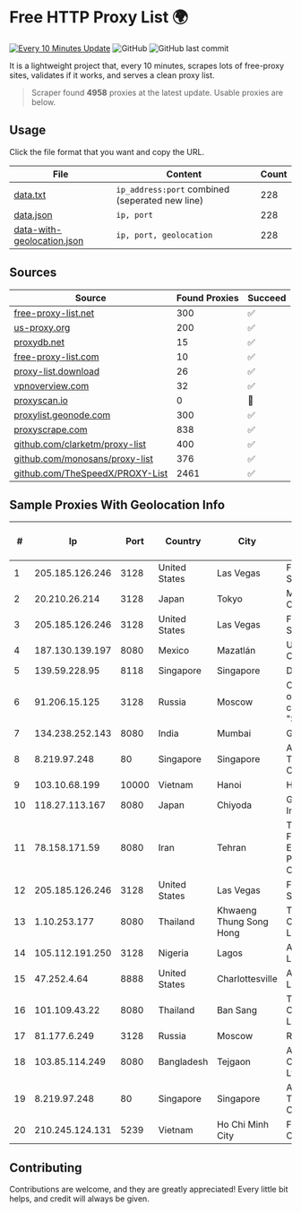 
# Free HTTP Proxy List 🌍

[![Every 10 Minutes Update](https://github.com/mertguvencli/http-proxy-list/actions/workflows/main.yml/badge.svg?branch=main)](https://github.com/mertguvencli/http-proxy-list/actions/workflows/main.yml)
![GitHub](https://img.shields.io/github/license/mertguvencli/http-proxy-list)
![GitHub last commit](https://img.shields.io/github/last-commit/mertguvencli/http-proxy-list)

It is a lightweight project that, every 10 minutes, scrapes lots of free-proxy sites, validates if it works, and serves a clean proxy list.


> Scraper found **4958** proxies at the latest update. Usable proxies are below.

## Usage

Click the file format that you want and copy the URL.


|File|Content|Count|
|----|-------|-----|
|[data.txt](https://raw.githubusercontent.com/mertguvencli/http-proxy-list/main/proxy-list/data.txt)|`ip_address:port` combined (seperated new line)|228|
|[data.json](https://raw.githubusercontent.com/mertguvencli/http-proxy-list/main/proxy-list/data.json)|`ip, port`|228|
|[data-with-geolocation.json](https://raw.githubusercontent.com/mertguvencli/http-proxy-list/main/proxy-list/data-with-geolocation.json)|`ip, port, geolocation`|228|

## Sources

|Source|Found Proxies|Succeed|
|------|-------------|-------|
|[free-proxy-list.net](https://free-proxy-list.net)|300|✅|
|[us-proxy.org](https://www.us-proxy.org)|200|✅|
|[proxydb.net](http://proxydb.net)|15|✅|
|[free-proxy-list.com](https://free-proxy-list.com/?page=&port=&type%5B%5D=http&type%5B%5D=https&up_time=0&search=Search)|10|✅|
|[proxy-list.download](https://www.proxy-list.download/HTTP)|26|✅|
|[vpnoverview.com](https://vpnoverview.com/privacy/anonymous-browsing/free-proxy-servers)|32|✅|
|[proxyscan.io](https://www.proxyscan.io)|0|🚫|
|[proxylist.geonode.com](https://proxylist.geonode.com/api/proxy-list?limit=300&page=1&sort_by=lastChecked&sort_type=desc&protocols=http,https)|300|✅|
|[proxyscrape.com](https://api.proxyscrape.com/v2/?request=displayproxies&protocol=http&timeout=10000&country=all&ssl=all&anonymity=all)|838|✅|
|[github.com/clarketm/proxy-list](https://raw.githubusercontent.com/clarketm/proxy-list/master/proxy-list-raw.txt)|400|✅|
|[github.com/monosans/proxy-list](https://raw.githubusercontent.com/monosans/proxy-list/main/proxies/http.txt)|376|✅|
|[github.com/TheSpeedX/PROXY-List](https://raw.githubusercontent.com/TheSpeedX/PROXY-List/master/http.txt)|2461|✅|


## Sample Proxies With Geolocation Info

|#|Ip|Port|Country|City|Internet Service Provider|
|-|--|----|-------|----|-------------------------|
|1|205.185.126.246|3128|United States|Las Vegas|FranTech Solutions|
|2|20.210.26.214|3128|Japan|Tokyo|Microsoft Corporation|
|3|205.185.126.246|3128|United States|Las Vegas|FranTech Solutions|
|4|187.130.139.197|8080|Mexico|Mazatlán|Uninet S.A. de C.V.|
|5|139.59.228.95|8118|Singapore|Singapore|DIGITALOCEAN|
|6|91.206.15.125|3128|Russia|Moscow|OOO "Network of data-centers "Selectel"|
|7|134.238.252.143|8080|India|Mumbai|Google LLC|
|8|8.219.97.248|80|Singapore|Singapore|Alibaba (US) Technology Co., Ltd.|
|9|103.10.68.199|10000|Vietnam|Hanoi|HVC|
|10|118.27.113.167|8080|Japan|Chiyoda|GMO Internet, Inc.|
|11|78.158.171.59|8080|Iran|Tehran|Tose'h Fanavari Ertebabat Pasargad Arian Co. PJS|
|12|205.185.126.246|3128|United States|Las Vegas|FranTech Solutions|
|13|1.10.253.177|8080|Thailand|Khwaeng Thung Song Hong|TOT Public Company Limited|
|14|105.112.191.250|3128|Nigeria|Lagos|Airtel Networks Limited|
|15|47.252.4.64|8888|United States|Charlottesville|Alibaba.com LLC|
|16|101.109.43.22|8080|Thailand|Ban Sang|TOT Public Company Limited|
|17|81.177.6.249|3128|Russia|Moscow|RTCOMM|
|18|103.85.114.249|8080|Bangladesh|Tejgaon|Apple Communication Ltd.|
|19|8.219.97.248|80|Singapore|Singapore|Alibaba (US) Technology Co., Ltd.|
|20|210.245.124.131|5239|Vietnam|Ho Chi Minh City|FPT Telecom Company|



## Contributing

Contributions are welcome, and they are greatly appreciated! Every
little bit helps, and credit will always be given.

